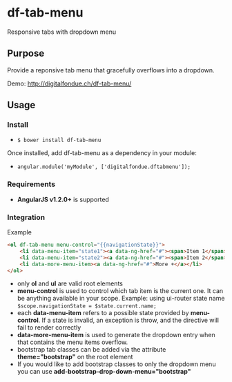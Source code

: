 df-tab-menu
===========

Responsive tabs with dropdown menu

## Purpose
Provide a reponsive tab menu that gracefully overflows into a dropdown.

Demo: http://digitalfondue.ch/df-tab-menu/

## Usage

### Install

* `$ bower install df-tab-menu`

Once installed, add df-tab-menu as a dependency in your module:

* `angular.module('myModule', ['digitalfondue.dftabmenu']);`

### Requirements

* **AngularJS v1.2.0+** is supported

### Integration

Example
```html
<ol df-tab-menu menu-control="{{navigationState}}">
	<li data-menu-item="state1"><a data-ng-href="#"><span>Item 1</span></a></li>
	<li data-menu-item="state2"><a data-ng-href="#"><span>Item 2</span></a></li>
	<li data-more-menu-item><a data-ng-href="#">More +</a></li>
</ol>
```

* only **ol** and **ul** are valid root elements
* **menu-control** is used to control which tab item is the current one. It can be anything available in your scope. Example: using ui-router state name `$scope.navigationState = $state.current.name;`
* each **data-menu-item** refers to a possible state provided by **menu-control**. If a state is invalid, an exception is throw, and the directive will fail to render correctly
* **data-more-menu-item** is used to generate the dropdown entry when that contains the menu items overflow.
* bootstrap tab classes can be added via the attribute **theme="bootstrap"** on the root element
* If you would like to add bootstrap classes to only the dropdown menu you can use **add-bootstrap-drop-down-menu="bootstrap"**
